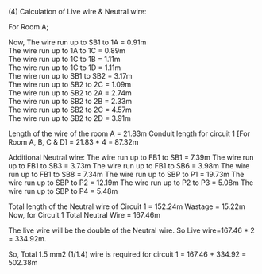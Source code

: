 (4) Calculation of Live wire & Neutral wire:

For Room A;

Now,
           The wire run up to SB1 to 1A	= 0.91m              
The wire run up to 1A to 1C     = 0.89m       
The wire run up to 1C to 1B	= 1.11m          
The wire run up to 1C to 1D     = 1.11m      
The wire run up to SB1 to SB2  = 3.17m          
The wire run up to SB2 to 2C    = 1.09m        
The wire run up to SB2 to 2A    = 2.74m          
The wire run up to SB2 to 2B    = 2.33m          
The wire run up to SB2 to 2C    = 4.57m        
The wire run up to SB2 to 2D	= 3.91m	

Length of the wire of the room A = 21.83m
Conduit length for circuit 1 [For Room A, B, C & D] = 21.83 * 4 = 87.32m

Additional Neutral wire:
	The wire run up to FB1 to SB1 = 7.39m
	The wire run up to FB1 to SB3 = 3.73m
	The wire run up to FB1 to SB6 = 3.98m
	The wire run up to FB1 to SB8 = 7.34m
	The wire run up to SBP to P1 = 19.73m
	The wire run up to SBP to P2 = 12.19m
	The wire run up to P2 to P3 = 5.08m
	The wire run up to SBP to P4 = 5.48m

Total length of the Neutral wire of Circuit 1 = 152.24m
				Wastage = 15.22m
Now, for Circuit 1
			Total Neutral Wire = 167.46m

The live wire will be the double of the Neutral wire.
  	So Live wire=167.46 * 2 = 334.92m.

So, Total 1.5 mm2 (1/1.4) wire is required for circuit 1 = 167.46 + 334.92 = 502.38m
